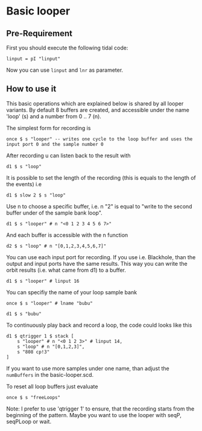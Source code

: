 # Basic looper

## Pre-Requirement

First you should execute the following tidal code:

```
linput = pI "linput"
```

Now you can use `linput` and `lnr` as parameter.

## How to use it

This basic operations which are explained below is shared by all looper variants. By default 8 buffers are created, and accessible under the name 'loop' (s) and a number from 0 .. 7 (n).

The simplest form for recording is

```
once $ s "looper" -- writes one cycle to the loop buffer and uses the input port 0 and the sample number 0
```

After recording u can listen back to the result with

```
d1 $ s "loop"
```

It is possible to set the length of the recording (this is equals to the length of the events) i.e

```
d1 $ slow 2 $ s "loop"
```

Use n to choose a specific buffer, i.e. n "2" is equal to "write to the second buffer under of the sample bank loop".

```
d1 $ s "looper" # n "<0 1 2 3 4 5 6 7>"
```

And each buffer is accessible with the n function

```
d2 $ s "loop" # n "[0,1,2,3,4,5,6,7]"
```

You can use each input port for recording. If you use i.e. Blackhole, than the output and input ports have the same results. This way you can write the orbit results (i.e. what came from d1) to a buffer.

```
d1 $ s "looper" # linput 16
```

You can specifiy the name of your loop sample bank

``` 
once $ s "looper" # lname "bubu"

d1 $ s "bubu"
```

To continuously play back and record a loop, the code could looks like this

```
d1 $ qtrigger 1 $ stack [
    s "looper" # n "<0 1 2 3>" # linput 14,
    s "loop" # n "[0,1,2,3]",
    s "808 cp!3"
]
```

If you want to use more samples under one name, than adjust the `numBuffers` in the basic-looper.scd.

To reset all loop buffers just evaluate

```
once $ s "freeLoops"
```

Note: I prefer to use 'qtrigger 1' to ensure, that the recording starts from the beginning of the pattern.
Maybe you want to use the looper with seqP, seqPLoop or wait.
